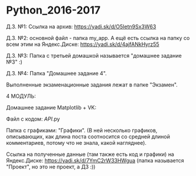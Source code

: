 # Python_2016-2017

Д.З. №1:
Ссылка на архив: https://yadi.sk/d/O5Ietn9Sx3W63

Д.З. №2:
основной файл - папка my_app.
А ещё есть ссылка на папку со всем этим на Яндекс.Диске: https://yadi.sk/d/4ajfANkHyrz55

Д.З. №3:
Папка с третьей домашкой называется "домашнее задание №3" :)

Д.З. №4:
Папка "Домашнее задание 4".

Выполненные экзаменационные задания лежат в папке "Экзамен".

4 МОДУЛЬ:

Домашнее задание Matplotlib + VK:

Файл с кодом: _API_.py

Папка с графиками: "Графики". (В ней несколько графиков, описывающих, как длина поста соотносится со средней длиной комментариев, потому что не знала, какой нагляднее).

Ссылка на полученные данные (там также есть код и графики) на Яндекс.Диске: https://yadi.sk/d/7YmC2rW33HWgua (папка называется "Проект", но это не проект, а ДЗ :))
